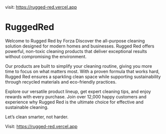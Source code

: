 visit: https://rugged-red.vercel.app

# RuggedRed
Welcome to Rugged Red by Forza
Discover the all-purpose cleaning solution designed for modern homes and businesses. Rugged Red offers powerful, non-toxic cleaning products that deliver exceptional results without compromising the environment.

Our products are built to simplify your cleaning routine, giving you more time to focus on what matters most. With a proven formula that works hard, Rugged Red ensures a sparkling clean space while supporting sustainability through recycled materials and eco-friendly practices.

Explore our versatile product lineup, get expert cleaning tips, and enjoy rewards with every purchase. Join over 12,000 happy customers and experience why Rugged Red is the ultimate choice for effective and sustainable cleaning.

Let’s clean smarter, not harder.

Visit: https://rugged-red.vercel.app

